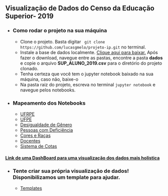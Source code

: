 ## Visualização de Dados do Censo da Educação Superior- 2019

* ### Como rodar o projeto na sua máquina
  * Clone o projeto. Basta digitar ` git clone https://github.com/lucasgmelo/projeto-ip.git` no terminal.
  * Instale a base de dados localmente. [Clique aqui para baixar.](https://download.inep.gov.br/microdados/microdados_educacao_superior_2019.zip) Após fazer o download, navegue entre as pastas, encontre a pasta **dados** e copie o arquivo **SUP_ALUNO_2019.csv** para o diretório do projeto clonado.
  * Tenha certeza que você tem o jupyter notebook baixado na sua máquina, caso não, baixe-o
  * Na pasta raiz do projeto, escreva no terminal `jupyter notebook` e navegue pelos notebooks.

* ### Mapeamento dos Notebooks
  * [UFRPE](https://github.com/lucasgmelo/projeto-ip/blob/main/ufrpe_analise.ipynb)
  * [UFPE](https://github.com/lucasgmelo/projeto-ip/blob/main/ufpe_analise.ipynb)
  * [Desigualdade de Gênero](https://github.com/lucasgmelo/projeto-ip/blob/main/analise_idmed.ipynb)
  * [Pessoas com Deficiência](https://github.com/lucasgmelo/projeto-ip/blob/main/deficiencia_analise.ipynb)
  * [Cores e Raças](https://github.com/lucasgmelo/projeto-ip/blob/main/analise_racas.ipynb)
  * [Docentes](https://github.com/lucasgmelo/projeto-ip/blob/main/analise_docentes.ipynb)
  * [Sistema de Cotas](https://github.com/lucasgmelo/projeto-ip/blob/main/analise_cotistas.ipynb)

#### [Link de uma DashBoard para uma visualização dos dados mais holística](https://data-dashboard.vercel.app/)

* ### Tente criar sua própria visualização de dados! Disponibilizamos um template para ajudar.
  * [Templates](https://github.com/lucasgmelo/projeto-ip/blob/main/template.ipynb)
